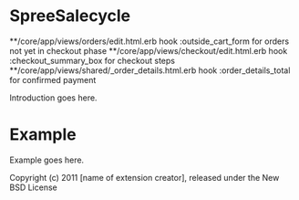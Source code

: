 SpreeSalecycle
==============

**/core/app/views/orders/edit.html.erb hook :outside_cart_form for orders not yet in checkout phase
**/core/app/views/checkout/edit.html.erb hook :checkout_summary_box for checkout steps
**/core/app/views/shared/_order_details.html.erb hook :order_details_total for confirmed payment

Introduction goes here.


Example
=======

Example goes here.


Copyright (c) 2011 [name of extension creator], released under the New BSD License
